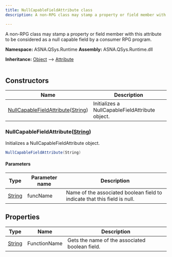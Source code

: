 ```yaml
---
title: NullCapableFieldAttribute class
description: A non-RPG class may stamp a property or field member with this attribute to be considered as a null capable field by a consumer RPG program.

---
```


A non-RPG class may stamp a property or field member with this attribute to be considered as a null capable field by a consumer RPG program.

**Namespace:** ASNA.QSys.Runtime
**Assembly:** ASNA.QSys.Runtime.dll

**Inheritance:** [Object](https://docs.microsoft.com/en-us/dotnet/api/system.object) --> [Attribute](https://docs.microsoft.com/en-us/dotnet/api/system.attribute)
<br>
<br>

## Constructors

| Name | Description |
| --- | --- |
| [NullCapableFieldAttribute](#nullcapablefieldattributestring)([String](https://docs.microsoft.com/en-us/dotnet/api/system.string)) | Initializes a NullCapableFieldAttribute object. 

### NullCapableFieldAttribute([String](https://docs.microsoft.com/en-us/dotnet/api/system.string))

Initializes a NullCapableFieldAttribute object. 

```cs
NullCapableFieldAttribute(String)
```

#### Parameters

| Type | Parameter name | Description
| --- | --- | ---
| [String](https://docs.microsoft.com/en-us/dotnet/api/system.string) | funcName | Name of the associated boolean field to indicate that this field is null.

## Properties

| Type | Name | Description
| --- | --- | --- 
| [String](https://learn.microsoft.com/en-us/dotnet/api/system.string?view=net-8.0) | FunctionName | Gets the name of the associated boolean field. |
